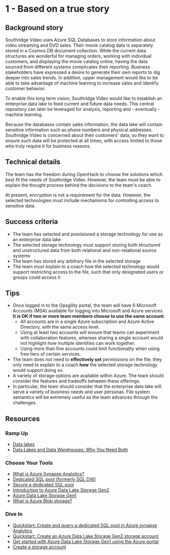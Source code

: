 # 1 - Based on a true story

## Background story

Southridge Video uses Azure SQL Databases to store information about video streaming and DVD sales.
Their movie catalog data is separately stored in a Cosmos DB document collection.
While the current data structures are wonderful for managing orders, working with individual customers, and
displaying the movie catalog online, having the data sourced from different systems complicates their reporting.
Business stakeholders have expressed a desire to generate their own reports to dig deeper into sales trends.
In addition, upper management would like to be able to take advantage of machine learning
to increase sales and identify customer behavior.

To enable this long term vision, Southridge Video would like to establish
an enterprise data lake to feed current and future data needs.
This central repository can later be leveraged for
analysis, reporting and - eventually - machine learning.

Because the databases contain sales information,
the data lake will contain sensitive information
such as phone numbers and physical addresses.
Southridge Video is concerned about their customers' data,
so they want to ensure such data will be protected at all times,
with access limited to those who truly require it for business reasons.

## Technical details

The team has the freedom during OpenHack to choose the solutions which best fit the needs of Southridge Video.
However, the team must be able to explain the thought process behind the decisions to the team's coach.

At present, encryption is not a requirement for the data.
However, the selected technologies must include mechanisms
for controlling access to sensitive data.

## Success criteria

- The team has selected and provisioned a storage technology for use as an enterprise data lake
- The selected storage technology must support storing both structured and unstructured data
from both relational and non-relational source systems
- The team has stored any arbitrary file in the selected storage
- The team must explain to a coach how the selected technology would support restricting access
to the file, such that only designated users or groups could access it

## Tips

- Once logged in to the Opsgility portal, the team will have 6 Microsoft
Accounts (MSA) available for logging into Microsoft and Azure services.
**It is OK if two or more team members choose to use the same account**.
    - All accounts are in a single Azure subscription and Azure Active Directory,
    with the same access level.
    - Using at least two accounts will ensure that teams
    can experiment with collaboration features, whereas sharing a single account
    would not highlight how multiple identities can work together.
    - Using more than five accounts could limit functionality when using
    free tiers of certain services.
- The team does not need to **effectively set** permissions on the file;
they only need to explain to a coach **how** the selected storage technology would support doing so.
- A variety of storage options are available within Azure.
The team should consider the features and tradeoffs between these offerings.
- In particular, the team should consider that the enterprise data lake will serve
a variety of business needs and user personas.
File system semantics will be extremely useful as the team advances through the challenges.

## Resources

### Ramp Up

- [Data lakes](https://docs.microsoft.com/en-us/azure/architecture/data-guide/scenarios/data-lake)
- [Data Lakes and Data Warehouses: Why You Need Both](https://www.arcadiadata.com/blog/data-lakes-and-data-warehouses-why-you-need-both/)

### Choose Your Tools

- [What is Azure Synapse Analytics?](https://docs.microsoft.com/en-us/azure/synapse-analytics/overview-what-is)
- [Dedicated SQL pool (formerly SQL DW)](https://docs.microsoft.com/en-us/azure/synapse-analytics/sql-data-warehouse/sql-data-warehouse-overview-what-is)
- [Secure a dedicated SQL pool](https://docs.microsoft.com/en-us/azure/synapse-analytics/sql-data-warehouse/sql-data-warehouse-overview-manage-security)
- [Introduction to Azure Data Lake Storage Gen2](https://docs.microsoft.com/en-us/azure/storage/blobs/data-lake-storage-introduction)
- [Azure Data Lake Storage Gen1](https://docs.microsoft.com/en-us/azure/data-lake-store/)
- [What is Azure Blob storage?](https://docs.microsoft.com/en-us/azure/storage/blobs/storage-blobs-overview)

### Dive In

- [Quickstart: Create and query a dedicated SQL pool in Azure synapse Analytics](https://docs.microsoft.com/en-us/azure/synapse-analytics/sql-data-warehouse/create-data-warehouse-portal)
- [Quickstart: Create an Azure Data Lake Storage Gen2 storage account](https://docs.microsoft.com/en-us/azure/storage/blobs/data-lake-storage-quickstart-create-account)
- [Get started with Azure Data Lake Storage Gen1 using the Azure portal](https://docs.microsoft.com/en-us/azure/data-lake-store/data-lake-store-get-started-portal)
- [Create a storage account](https://docs.microsoft.com/en-us/azure/storage/common/storage-quickstart-create-account?toc=%2Fazure%2Fstorage%2Fblobs%2Ftoc.json&tabs=azure-portal)
